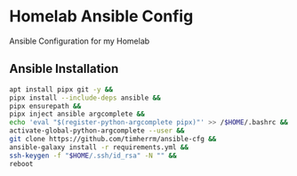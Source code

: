 
# Homelab Ansible Config

Ansible Configuration for my Homelab


## Ansible Installation

```bash
apt install pipx git -y &&
pipx install --include-deps ansible &&
pipx ensurepath &&
pipx inject ansible argcomplete &&
echo 'eval "$(register-python-argcomplete pipx)"' >> /$HOME/.bashrc &&
activate-global-python-argcomplete --user &&
git clone https://github.com/timherrm/ansible-cfg &&
ansible-galaxy install -r requirements.yml &&
ssh-keygen -f "$HOME/.ssh/id_rsa" -N "" &&
reboot
```
    
